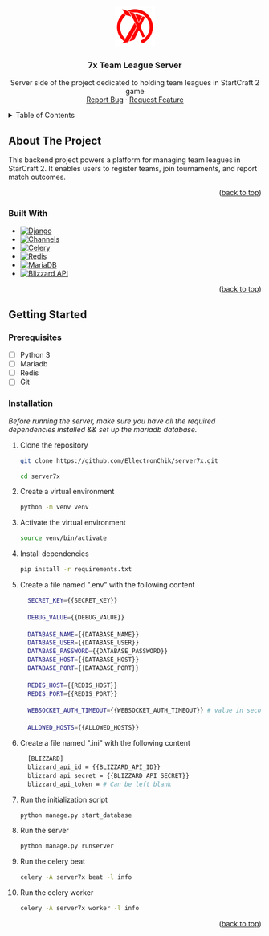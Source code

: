 <a name="readme-top"></a>

<!-- PROJECT LOGO -->
<br />
<div align="center">
  <a href="https://github.com/EllectronChik/server7x">
    <img src="favicon.svg" alt="Logo" width="80" height="80">
  </a>

  <h3 align="center">7x Team League Server</h3>

  <p align="center">
    Server side of the project dedicated to holding team leagues in StartCraft 2 game
    <br />
    <a href="https://github.com/EllectronChik/client7x/issues">Report Bug</a>
    ·
    <a href="https://github.com/EllectronChik/client7x/issues">Request Feature</a>
  </p>
</div>



<!-- TABLE OF CONTENTS -->
<details>
  <summary>Table of Contents</summary>
  <ol>
    <li>
      <a href="#about-the-project">About The Project</a>
      <ul>
        <li><a href="#built-with">Built With</a></li>
      </ul>
    </li>
    <li>
      <a href="#getting-started">Getting Started</a>
      <ul>
        <li><a href="#prerequisites">Prerequisites</a></li>
        <li><a href="#installation">Installation</a></li>
      </ul>
    </li>
  </ol>
</details>



<!-- ABOUT THE PROJECT -->
## About The Project

This backend project powers a platform for managing team leagues in StarCraft 2. It enables users to register teams, join tournaments, and report match outcomes.

<p align="right">(<a href="#readme-top">back to top</a>)</p>



### Built With

* [![Django][django_shield]][django_url]
* [![Channels][channels_shield]][channels_url]
* [![Celery][celery_shield]][celery_url]
* [![Redis][redis_shield]][redis_url]
* [![MariaDB][mariadb_shield]][mariadb_url]
* [![Blizzard API][blizzard_shield]][blizzard_url]



<p align="right">(<a href="#readme-top">back to top</a>)</p>



<!-- GETTING STARTED -->
## Getting Started

### Prerequisites

- [ ] Python 3
- [ ] Mariadb
- [ ] Redis
- [ ] Git

### Installation

_Before running the server, make sure you have all the required dependencies installed && set up the mariadb database._

1. Clone the repository
    ```bash
    git clone https://github.com/EllectronChik/server7x.git
    ```

    ```bash
    cd server7x
    ```

2. Create a virtual environment
    ```bash
    python -m venv venv
    ```
3. Activate the virtual environment
    ```bash
    source venv/bin/activate
    ```
4. Install dependencies
    ```bash
    pip install -r requirements.txt
    ```

5. Create a file named ".env" with the following content
    ```bash
      SECRET_KEY={{SECRET_KEY}}

      DEBUG_VALUE={{DEBUG_VALUE}}

      DATABASE_NAME={{DATABASE_NAME}}
      DATABASE_USER={{DATABASE_USER}}
      DATABASE_PASSWORD={{DATABASE_PASSWORD}}
      DATABASE_HOST={{DATABASE_HOST}}
      DATABASE_PORT={{DATABASE_PORT}}

      REDIS_HOST={{REDIS_HOST}}
      REDIS_PORT={{REDIS_PORT}}

      WEBSOCKET_AUTH_TIMEOUT={{WEBSOCKET_AUTH_TIMEOUT}} # value in seconds, default 5

      ALLOWED_HOSTS={{ALLOWED_HOSTS}}
    ```

6. Create a file named ".ini" with the following content
    ```bash
      [BLIZZARD]
      blizzard_api_id = {{BLIZZARD_API_ID}}
      blizzard_api_secret = {{BLIZZARD_API_SECRET}}
      blizzard_api_token = # Can be left blank
    ```

7. Run the initialization script
    ```bash
    python manage.py start_database
    ```

8. Run the server
    ```bash
    python manage.py runserver
    ```

9. Run the celery beat
    ```bash
    celery -A server7x beat -l info
    ```

10. Run the celery worker
    ```bash
    celery -A server7x worker -l info
    ```

<p align="right">(<a href="#readme-top">back to top</a>)</p>

<!-- MARKDOWN LINKS & IMAGES -->
<!-- https://www.markdownguide.org/basic-syntax/#reference-style-links -->
[django_shield]: https://img.shields.io/badge/django-4.2.5-blue?style=for-the-badge&logo=django&logoColor=white
[django_url]: https://www.djangoproject.com/
[channels_shield]: https://img.shields.io/badge/channels-4.0.0-blue?style=for-the-badge&logo=channels&logoColor=white
[channels_url]: https://channels.readthedocs.io/en/stable
[celery_shield]: https://img.shields.io/badge/celery-5.3.6-blue?style=for-the-badge&logo=celery&logoColor=white
[celery_url]: https://docs.celeryq.dev/en/stable/
[redis_shield]: https://img.shields.io/badge/redis-5.0.14-blue?style=for-the-badge&logo=redis&logoColor=white
[redis_url]: https://redis.io/
[mariadb_shield]: https://img.shields.io/badge/mariadb-11.3.2-blue?style=for-the-badge&logo=mariadb&logoColor=white
[mariadb_url]: https://mariadb.com
[blizzard_shield]: https://img.shields.io/badge/blizzard-API-blue?style=for-the-badge&logo=blizzard&logoColor=white
[blizzard_url]: https://develop.battle.net/